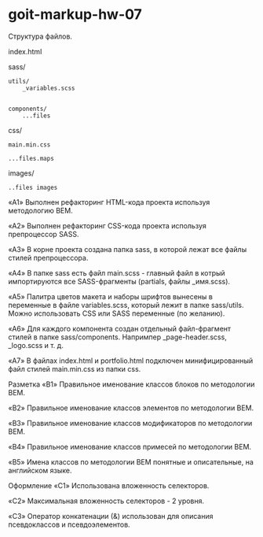 # goit-markup-hw-07

Структура файлов.

index.html

sass/

    utils/
        _variables.scss


    components/
        ...files

css/

    main.min.css

    ...files.maps

images/

    ..files images

«A1» Выполнен рефакторинг HTML-кода проекта используя методологию BEM.

«A2» Выполнен рефакторинг CSS-кода проекта используя препроцессор SASS.

«A3» В корне проекта создана папка sass, в которой лежат все файлы стилей
препроцессора.

«A4» В папке sass есть файл main.scss - главный файл в котрый импортируются все
SASS-фрагменты (partials, файлы \_имя.scss).

«A5» Палитра цветов макета и наборы шрифтов вынесены в переменные в файле
variables.scss, который лежит в папке sass/utils. Можно использовать CSS или
SASS переменные (по желанию).

«A6» Для каждого компонента создан отдельный файл-фрагмент стилей в папке
sass/components. Напримпер \_page-header.scss, \_logo.scss и т. д.

«A7» В файлах index.html и portfolio.html подключен минифицированный файл стилей
main.min.css из папки css.

Разметка «B1» Правильное именование классов блоков по методологии BEM.

«B2» Правильное именование классов элементов по методологии BEM.

«B3» Правильное именование классов модификаторов по методологии BEM.

«B4» Правильное именование классов примесей по методологии BEM.

«B5» Имена классов по методологии BEM понятные и описательные, на английском
языке.

Оформление «C1» Использована вложенность селекторов.

«C2» Максимальная вложенность селекторов - 2 уровня.

«C3» Оператор конкатенации (&) использован для описания псевдоклассов и
псевдоэлементов.
